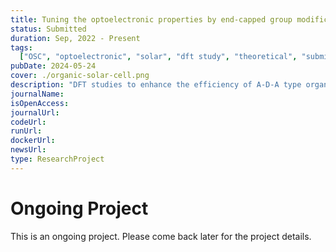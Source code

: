 ```yaml
---
title: Tuning the optoelectronic properties by end-capped group modification for efficient OSCs
status: Submitted
duration: Sep, 2022 - Present
tags:
  ["OSC", "optoelectronic", "solar", "dft study", "theoretical", "submitted"]
pubDate: 2024-05-24
cover: ./organic-solar-cell.png
description: "DFT studies to enhance the efficiency of A-D-A type organic solar cells by end-capped group modification"
journalName:
isOpenAccess:
journalUrl:
codeUrl:
runUrl:
dockerUrl:
newsUrl:
type: ResearchProject
---
```


# Ongoing Project

This is an ongoing project. Please come back later for the project details.
